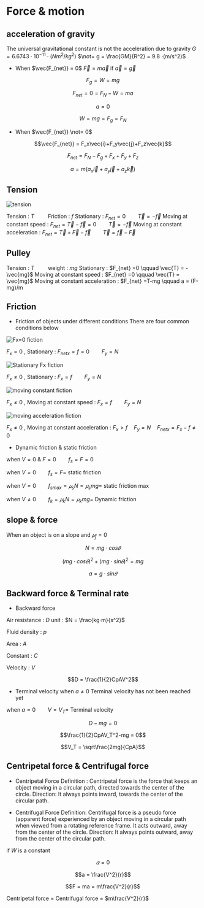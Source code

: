 # Force & motion
## acceleration of gravity

The universal gravitational constant is not the acceleration due to gravity
$G = 6.6743⋅10^{-11}⋅(Nm^2/kg^2)$
$\not= g = \frac{GM}{R^2} = 9.8 ⋅(m/s^2)$

* When $\vec{F_{net}} = 0$
$\vec{F} = m\vec{a}$ if $\vec{a} = \vec{g}$

$$F_g = W = mg$$

$$F_{net} = 0 = F_N-W = ma$$

$$a = 0$$

$$W = mg = F_g = F_N$$

* When $\vec{F_{net}} \not= 0$

$$\vec{F_{net}} = F_x\vec{i}+F_y\vec{j}+F_z\vec{k}$$

$$F_{net} = F_N-F_g+F_x+F_y+F_z$$

$$a = m(a_x\vec{i}+a_y\vec{j}+a_z\vec{k})$$

## Tension
![tension](picture/tension.png)

Tension : $T \qquad$ Friction : $f$
Stationary : $F_{net} =0 \qquad \vec{T} = -\vec{f}$
Moving at constant speed : $F_{net} = \vec{T}-\vec{f} = 0 \qquad \vec{T} = -\vec{f}$
Moving at constant acceleration : $F_{net} = \vec{T}+\vec{F}-\vec{f} \qquad \vec{T} = \vec{f}-\vec{F}$

## Pulley
Tension : $T \qquad$ weight : $mg$
Stationary : $F_{net} =0 \qquad \vec{T} = -\vec{mg}$
Moving at constant speed : $F_{net} =0 \qquad \vec{T} = \vec{mg}$
Moving at constant acceleration : $F_{net} =T-mg \qquad a = (F-mg)/m

## Friction
* Friction of objects under different conditions
There are four common conditions below

![Fx=0 fiction](picture/Fx=0_fiction.png)

$F_{x} = 0$ , Stationary : $F_{netx} = f = 0 \qquad F_y = N$

![Stationary Fx fiction](picture/Stationary_Fx_fiction.png)

$F_{x} \not= 0$ , Stationary : $F_x = f \qquad F_y = N$

![moving constant fiction](picture/moving_constant_fiction.png)

$F_{x} \not= 0$ , Moving at constant speed : $F_x = f \qquad F_y = N$

![moving acceleration fiction](picture/moving_acceleration_fiction.png)

$F_{x} \not= 0$ , Moving at constant acceleration : $F_x > f \quad F_y = N \quad F_{netx} = F_x-f \not= 0$

* Dynamic friction & static friction
  
when $V = 0$ & $F = 0 \qquad f_s = F = 0$

when $V = 0 \qquad f_s = F =$ static friction

when $V = 0 \qquad f_{smax} = 𝜇_sN = 𝜇_smg =$ static friction max

when $V \not= 0 \qquad f_k = 𝜇_kN = 𝜇_kmg =$ Dynamic friction
	
## slope & force

When an object is on a slope and $𝜇_f = 0$

$$N = mg⋅cos𝜃$$

$$(mg⋅cos𝜃)^2+(mg⋅sin𝜃)^2 = mg$$

$$a = g⋅sin𝜃$$

## Backward force & Terminal rate
* Backward force

Air resistance : $D$ unit : $N = \frac{kg⋅m}{s^2}$

Fluid density : $p$

Area : $A$

Constant : $C$

Velocity : $V$

$$D = \frac{1}{2}CpAV^2$$ 

* Terminal velocity
when $a \not= 0$ Terminal velocity has not been reached yet

when $a = 0 \qquad V = V_T =$ Terminal velocity 

$$D-mg = 0$$

$$\frac{1}{2}CpAV_T^2-mg = 0$$

$$V_T = \sqrt\frac{2mg}{CpA}$$

## Centripetal force & Centrifugal force
* Centripetal Force
Definition : Centripetal force is the force that keeps an object moving in a circular path, directed towards the center of the circle.
Direction: It always points inward, towards the center of the circular path.

* Centrifugal Force
Definition: Centrifugal force is a pseudo force (apparent force) experienced by an object moving in a circular path when viewed from a rotating reference frame. It acts outward, away from the center of the circle.
Direction: It always points outward, away from the center of the circular path.

if $W$ is a constant

$$𝛼 = 0$$

$$a = \frac{V^2}{r}$$

$$F = ma = m\frac{V^2}{r}$$

Centripetal force $=$ Centrifugal force = $m\frac{V^2}{r}$
